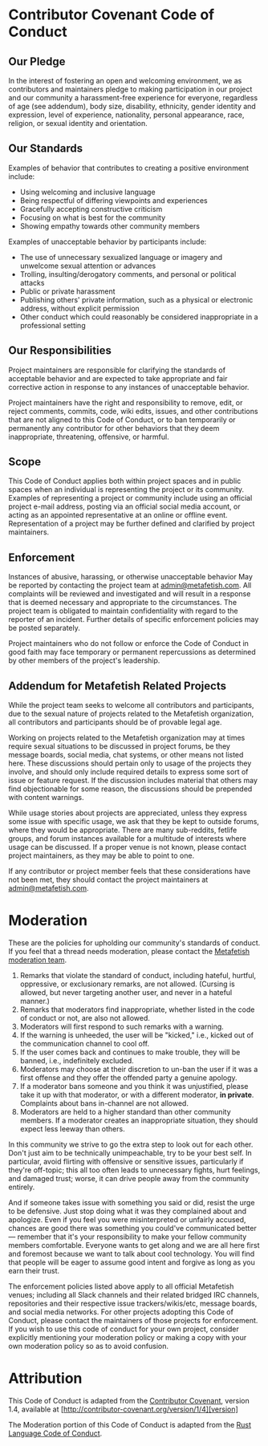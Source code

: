 # Contributor Covenant Code of Conduct

## Our Pledge

In the interest of fostering an open and welcoming environment, we as
contributors and maintainers pledge to making participation in our
project and our community a harassment-free experience for everyone,
regardless of age (see addendum), body size, disability, ethnicity,
gender identity and expression, level of experience, nationality,
personal appearance, race, religion, or sexual identity and
orientation.

## Our Standards

Examples of behavior that contributes to creating a positive
environment include:

* Using welcoming and inclusive language
* Being respectful of differing viewpoints and experiences
* Gracefully accepting constructive criticism
* Focusing on what is best for the community
* Showing empathy towards other community members

Examples of unacceptable behavior by participants include:

* The use of unnecessary sexualized language or imagery and unwelcome
  sexual attention or advances
* Trolling, insulting/derogatory comments, and personal or political
  attacks
* Public or private harassment
* Publishing others' private information, such as a physical or
  electronic address, without explicit permission
* Other conduct which could reasonably be considered inappropriate in
  a professional setting

## Our Responsibilities

Project maintainers are responsible for clarifying the standards of
acceptable behavior and are expected to take appropriate and fair
corrective action in response to any instances of unacceptable
behavior.

Project maintainers have the right and responsibility to remove, edit,
or reject comments, commits, code, wiki edits, issues, and other
contributions that are not aligned to this Code of Conduct, or to ban
temporarily or permanently any contributor for other behaviors that
they deem inappropriate, threatening, offensive, or harmful.

## Scope

This Code of Conduct applies both within project spaces and in public
spaces when an individual is representing the project or its
community. Examples of representing a project or community include
using an official project e-mail address, posting via an official
social media account, or acting as an appointed representative at an
online or offline event. Representation of a project may be further
defined and clarified by project maintainers.

## Enforcement

Instances of abusive, harassing, or otherwise unacceptable behavior
May be reported by contacting the project team at
admin@metafetish.com. All complaints will be reviewed and investigated
and will result in a response that is deemed necessary and appropriate
to the circumstances. The project team is obligated to maintain
confidentiality with regard to the reporter of an incident. Further
details of specific enforcement policies may be posted separately.

Project maintainers who do not follow or enforce the Code of Conduct
in good faith may face temporary or permanent repercussions as
determined by other members of the project's leadership.

## Addendum for Metafetish Related Projects

While the project team seeks to welcome all contributors and
participants, due to the sexual nature of projects related to the
Metafetish organization, all contributors and participants should be
of provable legal age.

Working on projects related to the Metafetish organization may at
times require sexual situations to be discussed in project forums, be
they message boards, social media, chat systems, or other means not
listed here. These discussions should pertain only to usage of the
projects they involve, and should only include required details to
express some sort of issue or feature request. If the discussion
includes material that others may find objectionable for some reason,
the discussions should be prepended with content warnings.

While usage stories about projects are appreciated, unless they
express some issue with specific usage, we ask that they be kept to
outside forums, where they would be appropriate. There are many
sub-reddits, fetlife groups, and forum instances available for a
multitude of interests where usage can be discussed. If a proper venue
is not known, please contact project maintainers, as they may be able
to point to one.

If any contributor or project member feels that these considerations
have not been met, they should contact the project maintainers at
admin@metafetish.com.

# Moderation

These are the policies for upholding our community's standards of
conduct. If you feel that a thread needs moderation, please contact
the [Metafetish moderation team](mailto:admin@metafetish.com).

1. Remarks that violate the standard of conduct, including hateful,
   hurtful, oppressive, or exclusionary remarks, are not allowed.
   (Cursing is allowed, but never targeting another user, and never in
   a hateful manner.)
2. Remarks that moderators find inappropriate, whether listed in the
   code of conduct or not, are also not allowed.
3. Moderators will first respond to such remarks with a warning.
4. If the warning is unheeded, the user will be "kicked," i.e., kicked
   out of the communication channel to cool off.
5. If the user comes back and continues to make trouble, they will be
   banned, i.e., indefinitely excluded.
6. Moderators may choose at their discretion to un-ban the user if it
   was a first offense and they offer the offended party a genuine
   apology.
7. If a moderator bans someone and you think it was unjustified,
   please take it up with that moderator, or with a different
   moderator, **in private**. Complaints about bans in-channel are not
   allowed.
8. Moderators are held to a higher standard than other community
   members. If a moderator creates an inappropriate situation, they
   should expect less leeway than others.

In this community we strive to go the extra step to look out for each
other. Don't just aim to be technically unimpeachable, try to be your
best self. In particular, avoid flirting with offensive or sensitive
issues, particularly if they're off-topic; this all too often leads to
unnecessary fights, hurt feelings, and damaged trust; worse, it can
drive people away from the community entirely.

And if someone takes issue with something you said or did, resist the
urge to be defensive. Just stop doing what it was they complained
about and apologize. Even if you feel you were misinterpreted or
unfairly accused, chances are good there was something you could've
communicated better — remember that it's your responsibility to make
your fellow community members comfortable. Everyone wants to get along
and we are all here first and foremost because we want to talk about
cool technology. You will find that people will be eager to assume
good intent and forgive as long as you earn their trust.

The enforcement policies listed above apply to all official Metafetish
venues; including all Slack channels and their related bridged IRC
channels, repositories and their respective issue trackers/wikis/etc,
message boards, and social media networks. For other projects adopting
this Code of Conduct, please contact the maintainers of those projects
for enforcement. If you wish to use this code of conduct for your own
project, consider explicitly mentioning your moderation policy or
making a copy with your own moderation policy so as to avoid
confusion.

# Attribution

This Code of Conduct is adapted from the [Contributor Covenant][homepage], version 1.4,
available at [http://contributor-covenant.org/version/1/4][version]

[homepage]: http://contributor-covenant.org

[version]: http://contributor-covenant.org/version/1/4/

The Moderation portion of this Code of Conduct is adapted from
the [Rust Language Code of Conduct](https://www.rust-lang.org/en-US/conduct.html).